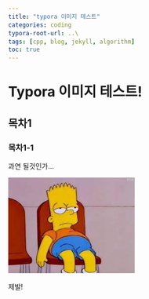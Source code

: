 ```yaml
---
title: "typora 이미지 테스트"
categories: coding
typora-root-url: ..\
tags: [cpp, blog, jekyll, algorithm]
toc: true
---
```


# **Typora 이미지 테스트!**

## 목차1

### 목차1-1







과연 될것인가...



![심슨](/images/2023-09-27-typora/심슨.jpg)

제발!